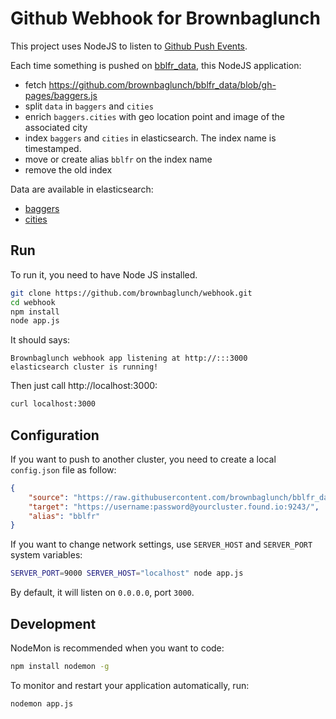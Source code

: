 # Github Webhook for Brownbaglunch

This project uses NodeJS to listen to [Github Push Events](https://developer.github.com/v3/activity/events/types/#pushevent).

Each time something is pushed on [bblfr_data](https://github.com/brownbaglunch/bblfr_data), this NodeJS application:

* fetch https://github.com/brownbaglunch/bblfr_data/blob/gh-pages/baggers.js
* split `data` in `baggers` and `cities`
* enrich `baggers.cities` with geo location point and image of the associated city
* index `baggers` and `cities` in elasticsearch. The index name is timestamped.
* move or create alias `bblfr` on the index name
* remove the old index

Data are available in elasticsearch:

* [baggers](http://localhost:9200/bblfr/baggers/_search?pretty)
* [cities](http://localhost:9200/bblfr/cities/_search?pretty)

## Run

To run it, you need to have Node JS installed.

```sh
git clone https://github.com/brownbaglunch/webhook.git
cd webhook
npm install
node app.js 
```

It should says:

```
Brownbaglunch webhook app listening at http://:::3000
elasticsearch cluster is running!
```

Then just call http://localhost:3000:

```sh
curl localhost:3000
```

## Configuration

If you want to push to another cluster, you need to create a local `config.json` file as follow:

```json
{
	"source": "https://raw.githubusercontent.com/brownbaglunch/bblfr_data/gh-pages/baggers.js",
	"target": "https://username:password@yourcluster.found.io:9243/",
	"alias": "bblfr"
}
```

If you want to change network settings, use `SERVER_HOST` and `SERVER_PORT` system variables:

```sh
SERVER_PORT=9000 SERVER_HOST="localhost" node app.js
```

By default, it will listen on `0.0.0.0`, port `3000`.

## Development

NodeMon is recommended when you want to code:

```sh
npm install nodemon -g
```

To monitor and restart your application automatically, run:

```sh
nodemon app.js
```

